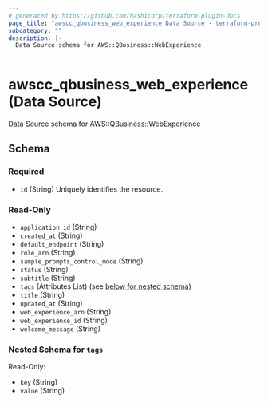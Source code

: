 ```yaml
---
# generated by https://github.com/hashicorp/terraform-plugin-docs
page_title: "awscc_qbusiness_web_experience Data Source - terraform-provider-awscc"
subcategory: ""
description: |-
  Data Source schema for AWS::QBusiness::WebExperience
---
```


# awscc_qbusiness_web_experience (Data Source)

Data Source schema for AWS::QBusiness::WebExperience



<!-- schema generated by tfplugindocs -->
## Schema

### Required

- `id` (String) Uniquely identifies the resource.

### Read-Only

- `application_id` (String)
- `created_at` (String)
- `default_endpoint` (String)
- `role_arn` (String)
- `sample_prompts_control_mode` (String)
- `status` (String)
- `subtitle` (String)
- `tags` (Attributes List) (see [below for nested schema](#nestedatt--tags))
- `title` (String)
- `updated_at` (String)
- `web_experience_arn` (String)
- `web_experience_id` (String)
- `welcome_message` (String)

<a id="nestedatt--tags"></a>
### Nested Schema for `tags`

Read-Only:

- `key` (String)
- `value` (String)
